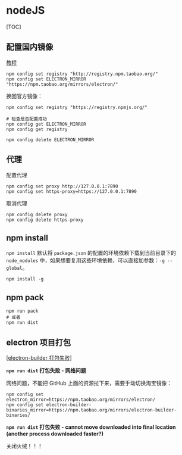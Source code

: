 # nodeJS

[TOC]

## 配置国内镜像

[教程](https://blog.csdn.net/qq_27022241/article/details/107251657)

```
npm config set registry "http://registry.npm.taobao.org/"
npm config set ELECTRON_MIRROR "https://npm.taobao.org/mirrors/electron/"
```

换回官方镜像：

```
npm config set registry "https://registry.npmjs.org/"

# 检查是否配置成功
npm config get ELECTRON_MIRROR
npm config get registry
```

`npm config delete ELECTRON_MIRROR`

## 代理

配置代理

```shell
npm config set proxy http://127.0.0.1:7890
npm config set https-proxy=https://127.0.0.1:7890
```

取消代理

```shell
npm config delete proxy
npm config delete https-proxy
```

## npm install

`npm install` 默认将 `package.json` 的配置的环境依赖下载到当前目录下的 `node_modules` 中，如果想要复用这些环境依赖，可以直接加参数：`-g --global`。

`npm install -g`

## npm pack

```
npm run pack
# 或者
npm run dist
```

## electron 项目打包

[[electron-builder 打包失败]](https://zhuanlan.zhihu.com/p/266005043)

**`npm run dist` 打包失败 - 网络问题**

网络问题，不能把 GitHub 上面的资源拉下来，需要手动切换淘宝镜像：

```shell
npm config set electron_mirror=https://npm.taobao.org/mirrors/electron/
npm config set electron-builder-binaries_mirror=https://npm.taobao.org/mirrors/electron-builder-binaries/
```

**`npm run dist` 打包失败 - cannot move downloaded into final location (another process downloaded faster?)**

关闭火绒！！！